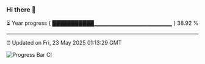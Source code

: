 ### Hi there 👋

⏳ Year progress { ███████████▁▁▁▁▁▁▁▁▁▁▁▁▁▁▁▁▁▁▁ } 38.92 %

---

⏰ Updated on Fri, 23 May 2025 01:13:29 GMT

![Progress Bar CI](https://github.com/liununu/liununu/workflows/Progress%20Bar%20CI/badge.svg)

